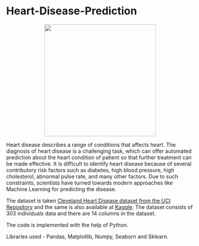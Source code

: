 # Heart-Disease-Prediction
<p align="center"><img width="300" height="300" src="https://user-images.githubusercontent.com/72435330/126871483-0dffc64b-9774-4b4c-8f47-f430fa9bf09a.jpg" width="300" height="300"> </p>


Heart disease describes a range of conditions that affects heart. The diagnosis of heart disease is a challenging task, which can offer automated prediction about the heart condition of patient so that further treatment can be made effective. It is difficult to identify heart disease because of several contributory risk factors such as diabetes, high blood pressure, high cholesterol, abnormal pulse rate, and many other factors. Due to such constraints, scientists have turned towards modern approaches like Machine Learning for predicting the disease.

The dataset is taken [Cleveland Heart Disease dataset from the UCI Repository](https://archive.ics.uci.edu/ml/datasets/heart+disease)  and the same is also available at [Kaggle](https://www.kaggle.com/ronitf/heart-disease-uci). The dataset consists of 303 individuals data and there are 14 columns in the dataset.

The code is implemented with the help of Python.

Libraries used - Pandas, Matplotlib, Numpy, Seaborn and Sklearn.
